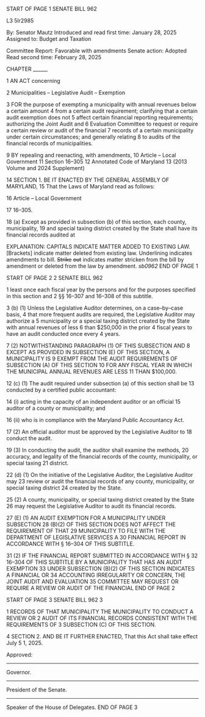 START OF PAGE 1
SENATE BILL 962

L3 5lr2985

By: Senator Mautz
Introduced and read first time: January 28, 2025
Assigned to: Budget and Taxation

Committee Report: Favorable with amendments
Senate action: Adopted
Read second time: February 28, 2025

CHAPTER ______

1 AN ACT concerning

2 Municipalities – Legislative Audit – Exemption

3 FOR the purpose of exempting a municipality with annual revenues below a certain amount
4 from a certain audit requirement; clarifying that a certain audit exemption does not
5 affect certain financial reporting requirements; authorizing the Joint Audit and
6 Evaluation Committee to request or require a certain review or audit of the financial
7 records of a certain municipality under certain circumstances; and generally relating
8 to audits of the financial records of municipalities.

9 BY repealing and reenacting, with amendments,
10 Article – Local Government
11 Section 16–305
12 Annotated Code of Maryland
13 (2013 Volume and 2024 Supplement)

14 SECTION 1. BE IT ENACTED BY THE GENERAL ASSEMBLY OF MARYLAND,
15 That the Laws of Maryland read as follows:

16 Article – Local Government

17 16–305.

18 (a) Except as provided in subsection (b) of this section, each county, municipality,
19 and special taxing district created by the State shall have its financial records audited at

EXPLANATION: CAPITALS INDICATE MATTER ADDED TO EXISTING LAW.
[Brackets] indicate matter deleted from existing law.
Underlining indicates amendments to bill.
~~Strike~~ ~~out~~ indicates matter stricken from the bill by amendment or deleted from the law by
amendment. *sb0962*
END OF PAGE 1

START OF PAGE 2
2 SENATE BILL 962

1 least once each fiscal year by the persons and for the purposes specified in this section and
2 §§ 16–307 and 16–308 of this subtitle.

3 (b) (1) Unless the Legislative Auditor determines, on a case–by–case basis,
4 that more frequent audits are required, the Legislative Auditor may authorize a
5 municipality or a special taxing district created by the State with annual revenues of less
6 than $250,000 in the prior 4 fiscal years to have an audit conducted once every 4 years.

7 (2) NOTWITHSTANDING PARAGRAPH (1) OF THIS SUBSECTION AND
8 EXCEPT AS PROVIDED IN SUBSECTION (E) OF THIS SECTION, A MUNICIPALITY IS
9 EXEMPT FROM THE AUDIT REQUIREMENTS OF SUBSECTION (A) OF THIS SECTION
10 FOR ANY FISCAL YEAR IN WHICH THE MUNICIPAL ANNUAL REVENUES ARE LESS
11 THAN $100,000.

12 (c) (1) The audit required under subsection (a) of this section shall be
13 conducted by a certified public accountant:

14 (i) acting in the capacity of an independent auditor or an official
15 auditor of a county or municipality; and

16 (ii) who is in compliance with the Maryland Public Accountancy Act.

17 (2) An official auditor must be approved by the Legislative Auditor to
18 conduct the audit.

19 (3) In conducting the audit, the auditor shall examine the methods,
20 accuracy, and legality of the financial records of the county, municipality, or special taxing
21 district.

22 (d) (1) On the initiative of the Legislative Auditor, the Legislative Auditor may
23 review or audit the financial records of any county, municipality, or special taxing district
24 created by the State.

25 (2) A county, municipality, or special taxing district created by the State
26 may request the Legislative Auditor to audit its financial records.

27 (E) (1) AN AUDIT EXEMPTION FOR A MUNICIPALITY UNDER SUBSECTION
28 (B)(2) OF THIS SECTION DOES NOT AFFECT THE REQUIREMENT OF THAT
29 MUNICIPALITY TO FILE WITH THE DEPARTMENT OF LEGISLATIVE SERVICES A
30 FINANCIAL REPORT IN ACCORDANCE WITH § 16–304 OF THIS SUBTITLE.

31 (2) IF THE FINANCIAL REPORT SUBMITTED IN ACCORDANCE WITH §
32 16–304 OF THIS SUBTITLE BY A MUNICIPALITY THAT HAS AN AUDIT EXEMPTION
33 UNDER SUBSECTION (B)(2) OF THIS SECTION INDICATES A FINANCIAL OR
34 ACCOUNTING IRREGULARITY OR CONCERN, THE JOINT AUDIT AND EVALUATION
35 COMMITTEE MAY REQUEST OR REQUIRE A REVIEW OR AUDIT OF THE FINANCIAL
END OF PAGE 2

START OF PAGE 3
SENATE BILL 962 3

1 RECORDS OF THAT MUNICIPALITY THE MUNICIPALITY TO CONDUCT A REVIEW OR
2 AUDIT OF ITS FINANCIAL RECORDS CONSISTENT WITH THE REQUIREMENTS OF
3 SUBSECTION (C) OF THIS SECTION.

4 SECTION 2. AND BE IT FURTHER ENACTED, That this Act shall take effect July
5 1, 2025.

Approved:

________________________________________________________________________________
Governor.

________________________________________________________________________________
President of the Senate.

________________________________________________________________________________
Speaker of the House of Delegates.
END OF PAGE 3